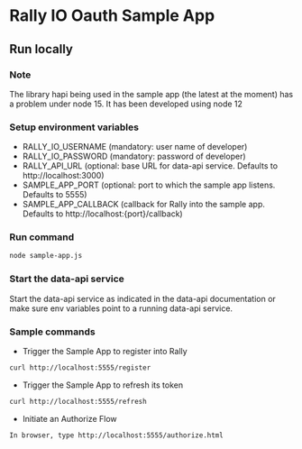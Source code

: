 # Rally IO Oauth Sample App

## Run locally

### Note
The library hapi being used in the sample app (the latest at the
moment) has a problem under node 15.  It has been developed using node
12

### Setup environment variables

* RALLY_IO_USERNAME
(mandatory: user name of developer)
* RALLY_IO_PASSWORD
(mandatory: password of developer)
* RALLY_API_URL
(optional: base URL for data-api service. Defaults to http://localhost:3000)
* SAMPLE_APP_PORT
(optional: port to which the sample app listens. Defaults to 5555)
* SAMPLE_APP_CALLBACK
(callback for Rally into the sample app. Defaults to
http://localhost:{port}/callback)


### Run command
```bash
node sample-app.js
```

### Start the data-api service
Start the data-api service as indicated in the data-api documentation
or make sure env variables point to a running data-api service.

### Sample commands

* Trigger the Sample App to register into Rally
```bash
curl http://localhost:5555/register
```
* Trigger the Sample App to refresh its token
```bash
curl http://localhost:5555/refresh
```
* Initiate an Authorize Flow
```bash
In browser, type http://localhost:5555/authorize.html
```
